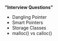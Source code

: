 **"Interview Questions"**


- Dangling Pointer
- Smart Pointers
- Storage Classes
- malloc() vs calloc()
